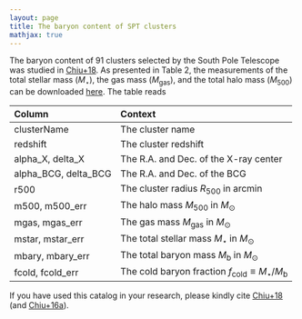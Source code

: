 ```yaml
---
layout: page
title: The baryon content of SPT clusters
mathjax: true
---
```


The baryon content of 91 clusters selected by the South Pole Telescope was studied in [Chiu+18][chiu18].
As presented in Table 2, the measurements of the total stellar mass ($M_{\star}$), the gas mass ($M_{\mathrm{gas}}$), and  the total halo mass ($M_{500}$) can be downloaded [here][chiu18table].
The table reads

| Column 	| Context |
| :------ |:--- |
| clusterName | The cluster name     |
| redshift    | The cluster redshift |
| alpha\_X, delta\_X     | The R.A. and Dec. of the X-ray center |
| alpha\_BCG, delta\_BCG | The R.A. and Dec. of the BCG          |
| r500              | The cluster radius $R_{500}$ in arcmin |
| m500, m500_err    | The halo mass $M_{500}$ in $M_{\odot}$ |
| mgas, mgas_err    | The gas mass $M_{\mathrm{gas}}$ in $M_{\odot}$ |
| mstar, mstar_err  | The total stellar mass $M_{\star}$ in $M_{\odot}$|
| mbary, mbary_err  | The total baryon mass $M_{\mathrm{b}}$ in $M_{\odot}$|
| fcold, fcold_err  | The cold baryon fraction $f_{\mathrm{cold}}\equiv M_{\star} / M_{\mathrm{b}}$ |

If you have used this catalog in your research, please kindly cite [Chiu+18][chiu18] (and [Chiu+16a][chiu16a]).

[chiu16a]:https://ui.adsabs.harvard.edu/abs/2016MNRAS.455..258C/abstract
[chiu18]:https://ui.adsabs.harvard.edu/abs/2018MNRAS.478.3072C/abstract
[chiu18table]:https://github.com/inonchiu/inonchiu.github.io/blob/master/_materials/chiu18/

